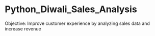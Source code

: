 # Python_Diwali_Sales_Analysis
Objective:
Improve customer experience by analyzing sales data and increase revenue
